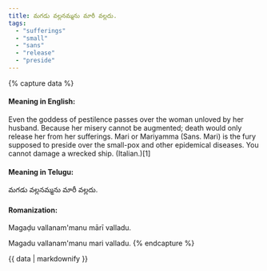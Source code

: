 ```yaml
---
title: మగడు వల్లనమ్మను మారీ వల్లదు.
tags:
  - "sufferings"
  - "small"
  - "sans"
  - "release"
  - "preside"
---
```


{% capture data %}
#### Meaning in English:
Even the goddess of pestilence passes over the woman unloved by her husband.
Because her misery cannot be augmented; death would only release her from her sufferings. Mari or Mariyamma (Sans. Mari) is the fury supposed to preside over the small-pox and other epidemical diseases.
You cannot damage a wrecked ship. (Italian.)[1]

#### Meaning in Telugu:
మగడు వల్లనమ్మను మారీ వల్లదు.

#### Romanization:
Magaḍu vallanam'manu mārī valladu.

Magadu vallanam'manu mari valladu.
{% endcapture %}

{{ data | markdownify }}


